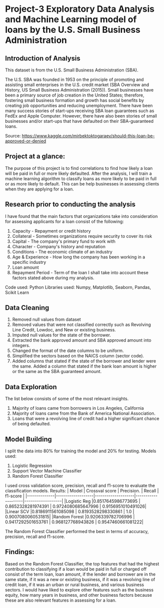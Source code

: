 # Project-3 Exploratory Data Analysis and Machine Learning model of loans by the U.S. Small Business Administration
## Introduction of Analysis
This dataset is from the U.S. Small Business Administration (SBA).

The U.S. SBA was founded in 1953 on the principle of promoting and assisting small enterprises in the U.S. credit market (SBA Overview and History, US Small Business Administration (2015)). Small businesses have been a primary source of job creation in the United States; therefore, fostering small business formation and growth has social benefits by creating job opportunities and reducing unemployment. There have been many success stories of start-ups receiving SBA loan guarantees such as FedEx and Apple Computer. However, there have also been stories of small businesses and/or start-ups that have defaulted on their SBA-guaranteed loans.

Source: https://www.kaggle.com/mirbektoktogaraev/should-this-loan-be-approved-or-denied

## Project at a glance:
The purpose of this project is to find correlations to find how likely a loan will be paid in full or more likely defaulted. After the analysis, I will train a machine learning algorithm to classify loans as more likely to be paid in full or as more likely to default. This can be help businesses in assessing clients when they are applying for a loan.

## Research prior to conducting the analysis
I have found that the main factors that organizations take into consideration for assessing applicants for a loan consist of the following:
1. Capacity - Repayment or credit history
2. Collateral - Sometimes organizations require security to cover its risk
3. Capital - The company's primary fund to work with
4. Character - Company's history and reputation
5. Conditions - The economic climate of an industry
6. Age & Experience - How long the company has been working in a specific industry
7. Loan amount
8. Repayment Period - Term of the loan
I shall take into account these factors stated above during my analysis.

Code used: Python
Libraries used: Numpy, Matplotlib, Seaborn, Pandas, Scikit Learn

## Data Cleaning
1. Removed null values from dataset
2. Removed values that were not classified correctly such as Revolving Line Credit, Lowdoc, and New or existing business.
3. Imputed null values for the state of the borrower.
4. Extracted the bank approved amount and SBA approved amount into integers.
5. Changed the format of the date columns to be uniform.
6. Simplified the sectors based on the NAICS column (sector code).
7. Added columns that stated if the state of the borrower and lender were the same. Added a column that stated if the bank loan amount is higher or the same as the SBA guaranteed amount.

## Data Exploration
The list below consists of some of the most relevant insights.
1. Majority of loans came from borrowers in Los Angeles, California
2. Majority of loans came from the Bank of America National Association.
3. Loans that were a revolving line of credit had a higher significant chance of being defaulted.

## Model Building
I split the data into 80% for training the model and 20% for testing.
Models used:
1. Logistic Regression
2. Support Vector Machine Classifier
3. Random Forest Classifier

I used cross validation score, precision, recall and f1-score to evaluate the classification models.
Results:
| Model        | Crossval score    | Precision.         | Recall             | f1-score          |
|--------------|-------------------|--------------------|--------------------|-------------------|
|Logistic Reg  |0.8517645986773695 | 0.8652328281974391 | 0.9724080685647996 | 0.9156951010491026|
|Linear SCV    |0.8186911561085098 | 0.8193528298330861 | 1.0                | 0.9007080060531815|
|Random Forest |0.9206339782706996 | 0.9417292501653761 | 0.968127768943826  | 0.9547460661081222|

The Random Forest Classifier performed the best in terms of accuracy, precision, recall and f1-score.

## Findings:
Based on the Random Forest Classifier, the top features that had the highest contribution to classifying if a loan would be paid in full or charged off consist of the term loan, loan amount, if the lender and borrower are in the same state, if it was a new or existing business, if it was a revolving line of credit loan, if it was an urban or rural business, and various business sectors. I would have liked to explore other features such as the business equity, how many years in business, and other business factors because these are also relevant features in assessing for a loan.
